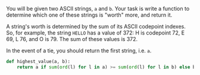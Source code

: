 You will be given two ASCII strings, ```a``` and ```b```. Your task is write a function to determine which one of these strings is "worth" more, and return it.

A string's worth is determined by the sum of its ASCII codepoint indexes. So, for example, the string ```HELLO``` has a value of 372: H is codepoint 72, E 69, L 76, and O is 79. The sum of these values is 372.

In the event of a tie, you should return the first string, i.e. ```a```.

```py
def highest_value(a, b):
    return a if sum(ord(l) for l in a) >= sum(ord(l) for l in b) else b
```
